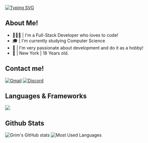 [![Typing SVG](https://readme-typing-svg.demolab.com?font=Fira+Code&weight=500&pause=1000&width=435&lines=Welcome+To+My+Github+%F0%9F%99%8B%E2%80%8D%E2%99%82%EF%B8%8F;Full-Stack+Developer+%F0%9F%A7%91%E2%80%8D%F0%9F%92%BB)](https://git.io/typing-svg)

## About Me!

- 👨🏽‍💻 | I'm a Full-Stack Developer who loves to code! 
- 🎓 | I'm currently studying Computer Science
- 💖 | I'm very passionate about development and do it as a hobby!
- 🗽 | New York | 18 Years old.

## Contact me!
<p align = "left">
	<a href="mailto:hike.meadow580@eagereverest.com"><img src="https://files.catbox.moe/yt28hb.svg" alt = "Gmail"></a>
    <a href = "https://lookup.guru/342828797650927626"><img src = "https://files.catbox.moe/623ls3.svg" alt = "Discord"></a>
</p>


## Languages & Frameworks

<p align="left">
  <a href="https://skillicons.dev">
    <img src="https://skillicons.dev/icons?i=py,lua,js,ts,nodejs,mysql,mongodb,svelte,react,html,css,tailwind,vue,discordjs,haxe,jquery,swift">
  </a>
</p>

## Github Stats

![Grim's GitHub stats](https://github-readme-stats.vercel.app/api?username=grim-03&show_icons=true&theme=transparent)
![Most Used Languages](https://github-readme-stats.vercel.app/api/top-langs/?username=grim-03)
